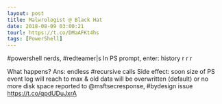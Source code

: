 ```yaml
---
layout: post
title: Malwrologist @ Black Hat
date: 2018-08-09 03:00:21
tourl: https://t.co/DMaAFKt4hs
tags: [PowerShell]
---
```

#powershell nerds, #redteamer|s
In PS prompt, enter:
history 
r r
r

What happens? 
Ans: endless #recursive calls
Side effect: soon size of PS event log will reach to max &amp; old data will be overwritten (default) or no more disk space
reported to @msftsecresponse, #bydesign issue https://t.co/qpdUDuJxrA